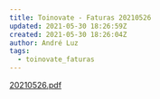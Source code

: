 ```yaml
---
title: Toinovate - Faturas 20210526
updated: 2021-05-30 18:26:59Z
created: 2021-05-30 18:26:04Z
author: André Luz
tags:
  - toinovate_faturas
---
```


[20210526.pdf](20210526.pdf)